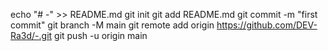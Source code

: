 echo "# -" >> README.md
git init
git add README.md
git commit -m "first commit"
git branch -M main
git remote add origin https://github.com/DEV-Ra3d/-.git
git push -u origin main
